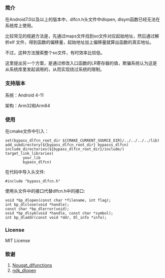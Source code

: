
### 简介

在Android7.0以及以上的版本中，dlfcn.h头文件中dlopen, dlsym函数已经无法在系统库上使用。

比较常见的规避方法是，先通过maps文件找到so文件对应起始地址，然后通过解析elf 文件，得到函数的偏移量，起始地址加上偏移量就算出函数的真实地址。

不过，这种方法搜索整个so文件，有时效率比较低。

这里提出另一个方案，是通过修改入口函数的LR寄存器的值，欺骗系统认为这是从系统库里发起调用的，从而实现绕过系统的限制。

### 支持版本

系统：Android 4-11

架构：Arm32和Arm64

### 使用
在cmake文件中引入：
```
set(bypass_dlfcn_root_dir ${CMAKE_CURRENT_SOURCE_DIR}/../../../../lib)
add_subdirectory(${bypass_dlfcn_root_dir} bypasss_dlfcn)
include_directories(${bypass_dlfcn_root_dir}/include/)
target_link_libraries(
        your_lib
        bypass_dlfcn)
```
在代码中导入头文件:
```
#include "bypass_dlfcn.h"
```
使用头文件中的接口代替dlfcn.h中的接口:
```
void *bp_dlopen(const char *filename, int flag);
int bp_dlclose(void *handle);
const char *bp_dlerror(void);
void *bp_dlsym(void *handle, const char *symbol);
int bp_dladdr(const void *ddr, Dl_info *info);
```
### License
MIT License

### 致谢

1. [Nougat_dlfunctions](https://github.com/avs333/Nougat_dlfunctions)
2. [ndk_dlopen](https://github.com/Rprop/ndk_dlopen)
